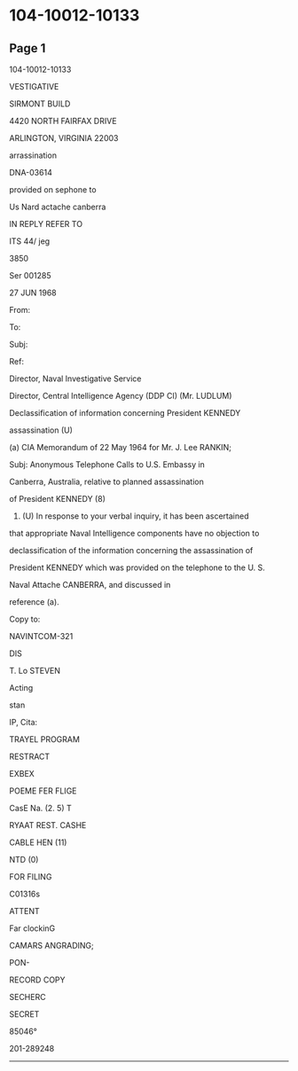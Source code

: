 # 104-10012-10133

## Page 1

104-10012-10133

VESTIGATIVE

SIRMONT BUILD

4420 NORTH FAIRFAX DRIVE

ARLINGTON, VIRGINIA 22003

arrassination

DNA-03614

provided on sephone to

Us Nard actache canberra

IN REPLY REFER TO

ITS 44/ jeg

3850

Ser 001285

27 JUN 1968

From:

To:

Subj:

Ref:

Director, Naval Investigative Service

Director, Central Intelligence Agency (DDP CI) (Mr. LUDLUM)

Declassification of information concerning President KENNEDY

assassination (U)

(a) CIA Memorandum of 22 May 1964 for Mr. J. Lee RANKIN;

Subj: Anonymous Telephone Calls to U.S. Embassy in

Canberra, Australia, relative to planned assassination

of President KENNEDY (8)

1. (U) In response to your verbal inquiry, it has been ascertained

that appropriate Naval Intelligence components have no objection to

declassification of the information concerning the assassination of

President KENNEDY which was provided on the telephone to the U. S.

Naval Attache CANBERRA, and discussed in

reference (a).

Copy to:

NAVINTCOM-321

DIS

T. Lo STEVEN

Acting

stan

IP, Cita:

TRAYEL PROGRAM

RESTRACT

EXBEX

POEME FER FLIGE

CasE Na. (2. 5) T

RYAAT REST. CASHE

CABLE HEN (11)

NTD (0)

FOR FILING

C01316s

ATTENT

Far clockinG

CAMARS ANGRADING;

PON-

RECORD COPY

SECHERC

SECRET

85046°

201-289248

---

